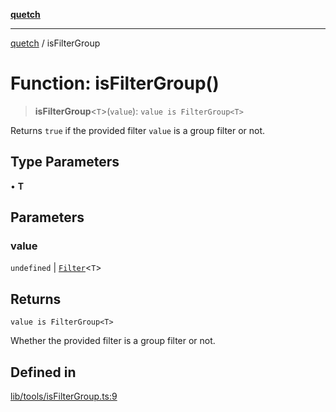 [**quetch**](../README.md)

***

[quetch](../README.md) / isFilterGroup

# Function: isFilterGroup()

> **isFilterGroup**\<`T`\>(`value`): `value is FilterGroup<T>`

Returns `true` if the provided filter `value` is a group filter or not.

## Type Parameters

• **T**

## Parameters

### value

`undefined` | [`Filter`](../type-aliases/Filter.md)\<`T`\>

## Returns

`value is FilterGroup<T>`

Whether the provided filter is a group filter or not.

## Defined in

[lib/tools/isFilterGroup.ts:9](https://github.com/nevoland/quetch/blob/db84578eb5eba15d3388a1c2cfad7cc80fe9fbe6/lib/tools/isFilterGroup.ts#L9)
